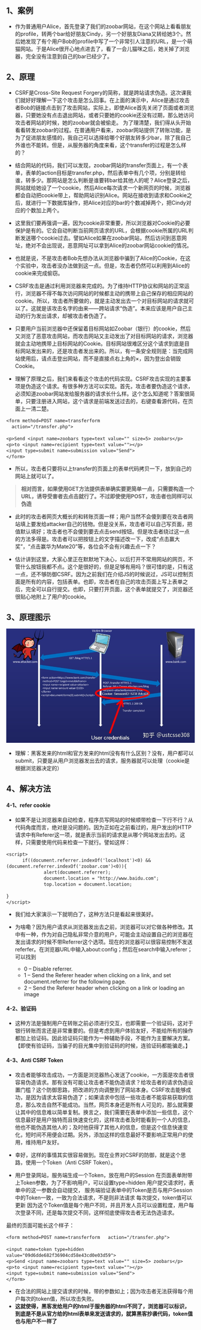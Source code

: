 ## 1、案例
* 作为普通用户Alice，首先登录了我们的zoobar网站，在这个网站上看看朋友的profile，转两个bar给好朋友Cindy，另一个好朋友Diana又转给她3个。然后她发现了有个用户Bob的profile中写了一个非常引人注意的URL，是一个萌猫网站。于是Alice很开心地点进去了，看了一会儿猫咪之后，她关掉了浏览器，完全没有注意到自己的bar已经少了。

## 2、原理
* CSRF是Cross-Site Request Forgery的简称，就是跨站请求伪造。这次课我们就好好理解一下这个攻击是怎么回事。在上面的演示中，Alice是通过攻击者Bob的链接点击到了攻击网站，实际上，即使Alice首先关闭了页面或者浏览器，只要她没有点击退出网站，或者只要她的cookie还没有过期，那么她访问攻击者网站的时候，她的zoobar就会被偷走。
为了理清楚，我们得从头开始看看转发zoobar的过程。在普通用户看来，zoobar网站提供了转账功能，是为了促进朋友感情的，我自己可以选择给哪个好朋友转多少bar，除了我自己外谁也不能转。但是，从服务器的角度来看，这个transfer的过程是怎么样的？

* 结合网站的代码，我们可以发现，zoobar网站的transfer页面上，有一个表单，表单的action目标是transfer.php，然后表单中有几个项，分别是转给谁，转多少。那网站是怎么判断是谁要转bar给其他人的呢？Alice登录之后，网站就给她设了一个cookie，然后Alice每次请求一个新网页的时候，浏览器都会自动把cookie带上，帮助网站识别Alice。网站在接收到请求和Cookie之后，就进行一下数据库操作，把Alice对应的bar的个数减掉两个，把Cindy对应的个数加上两个。

* 这里我们要再强调一遍，因为cookie非常重要，所以浏览器对Cookie的必要保护是有的。它会自动判断当前网页请求的URL，会根据cookie所属的URL判断发送哪个cookie过去。譬如Alice如果在zoobar网站，然后访问到恶意网址，绝对不会出现说，恶意网址可以拿到Alice的zoobar网站cookie的情况。
  
* 也就是说，不是攻击者Bob先想办法从浏览器中骗到了Alice的Cookie，在这个实验中，攻击者没办法做到这一点。但是，攻击者仍然可以利用到Alice的cookie来完成偷窃。

* CSRF攻击是通过利用浏览器来完成的。为了维持HTTP协议和网站的正常运行，浏览器不得不每次访问网站的时候都主动的携带上自己保存的相应网站的cookie。所以，攻击者所要做的，就是主动发出去一个对目标网站的请求就可以了。这就是该攻击名字的由来——跨站请求“伪造”。本来应该是用户自己主动的行为发出请求，却被攻击者伪造了。

* 只要用户当前浏览器中还保留着目标网站如Zoobar（银行）的cookie，然后又浏览了恶意攻击网站，而攻击网站又主动发出了对目标网站的请求，浏览器就会主动地携带上目标网站的Cookie。目标网站很难区分这个请求到底是目标网站发出来的，还是攻击者发出来的。所以，有一条安全规则是：当完成网站使用后，请点击登出网站，而不是直接点右上角的×，因为登出会销毁Cookie。

* 理解了原理之后，我们来看看这个攻击的代码实现。CSRF攻击实现的主要事项是伪造这个请求。有很多种方法可以实现。首先，攻击者要伪造这个请求，必须知道zoobar网站发给服务器的请求长什么样。这个怎么知道呢？答案很简单，只要注册进入网站，这个请求是前端发送过去的，右键查看源代码，在页面上一清二楚。
```
<form method=POST name=transferform
  action="/transfer.php">
 
<p>Send <input name=zoobars type=text value="" size=5> zoobars</p>
<p>to <input name=recipient type=text value=""></p>
<input type=submit name=submission value="Send">
</form>
```


* 所以，攻击者只要将以上transfer的页面上的表单代码拷贝一下，放到自己的网站上就可以了。
> **相对而言，如果使用GET方法提供表单确实要更简单一点，只需要构造一个URL，诱导受害者去点击就行了。不过即使使用POST，攻击者也同样可以伪造**

* 此时的攻击者网页大概长的和转账页面一样；用户当然不会傻到要在攻击者网站填上要发给attacker自己的钱物。但是没关系，攻击者可以自己写页面，把值默认填好；攻击者也不会傻到要去点击send按钮。但是攻击者绕过这一点的方法多得是。攻击者可以把按钮上的文字描述改一下，改成“点击赢大奖”，“点击赢华为Mate20”等，各位会不会有兴趣去点一下？

* 估计讲到这里，大家心里正在默默地下决心，以后打开不常用网站的网页，不管什么按钮我都不点。这个是很好的，但是足够有用吗？很可惜的是，只有这一点，还不够防御CSRF。因为之前我们在介绍JS的时候说过，JS可以控制页面是所有的内容，包括表单。也即，攻击者在自己的攻击页面上写上表单之后，完全可以自行提交。也即，只要打开页面，这个表单就提交了，浏览器还很贴心地附上了用户的cookie。

## 3、原理图示
![](img/CSRF.jpg)
* 理解：黑客发来的html和官方发来的html没有有什么区别？没有，用户都可以submit，只要是从用户浏览器发出去的请求，服务器就可以处理（cookie是根据浏览器决定的）

## 4、解决方法
#### 4-1、refer cookie
* 如果不是让浏览器来自动检查，程序员写网站的时候顺带检查一下行不行？从代码角度而言，绝对是没问题的。因为正如在之前看过的，用户发出的HTTP请求中有Referer这一项，就是表示当前的请求是从哪个网站发出去的。这样，只需要使用代码来检查一下就行。譬如这样：
```
<script>
      if((document.referrer.indexOf('localhost')<0) && (document.referrer.indexOf('zoobar.com')<0)){
              alert(document.referrer);
              document.location = "http://www.baidu.com";
              top.location = document.location;
                
}
</script>
```
* 我们给大家演示一下就明白了，这种方法只是看起来很美好。

* 为啥嘞？因为用户请求从浏览器发出去之前，浏览器可以对它做各种修改。其中有一种，作为对自己隐私非常介意的用户，可能会主动设置自己的浏览器在发出请求的时候不带Referrer这个选项。现在的浏览器可以很容易控制不发送referfer。在浏览器URL中输入about:config；然后在search中输入referer；可以找到
  * 0 – Disable referrer.
  * 1 – Send the Referer header when clicking on a link, and set document.referrer for the following page.
  * 2 – Send the Referer header when clicking on a link or loading an image 

#### 4-2、验证码
* 这种方法是强制用户在转账之前必须进行交互，也即需要一个验证码，这对于银行转账而言还是非常重要的。但是考虑到用户体验友好，不能给所有的操作都加上验证码。因此验证码只能作为一种辅助手段，不能作为主要解决方案。【即使有验证码，当骗子的目光集中到验证码的时候，连验证码都能骗走。】

#### 4-3、Anti CSRF Token

* 攻击者能够攻击成功，一方面是浏览器热心发送了cookie，一方面是攻击者很容易伪造请求。那有没有可能让攻击者不能伪造请求？给攻击者的请求伪造设置门槛？这个防御思路，把改进的方向调整到了网站本身。CSRF攻击能够成功，是因为请求太容易伪造了；如果请求中包括一些攻击者不能容易获取的信息，那么攻击自然不能成功。当然，网页本身还是所有人可见的，那么就需要让其中的信息难以简单复制。换言之，我们需要在表单中添加一些信息，这个信息最好是用户独特而且快速变化的，这样攻击者及时能看到一个人的信息，他也不能伪造其他人的；及时他获得了其他人的信息，但是这个信息快速变化，短时间不用便会过期。另外，添加这样的信息最好不要影响正常用户的使用，维持用户友好。

* 幸好，这样的事情其实很容易做到。现在业界对CSRF的防御，就是这个思路，使用一个Token（Anti CSRF Token）。

* 用户登录网站，服务端生成一个Token，放在用户的Session
在页面表单附带上Token参数，为了不影响用户，可以设置type=hidden
用户提交请求时，表单中的这一参数会自动提交， 服务端验证表单中的Token是否与用户Session中的Token一致，一致为合法请求，不是则非法请求
每次提交，token值可以更新
因为这个Token值是每个用户不同，并且开发人员可以设置粒度，用户每次登录不同，还是每次提交不同，这样彻底使得攻击者无法伪造请求。

最终的页面可能长这个样子：
```
<form method=POST name=transferform   action="/transfer.php">
 
<input name=token type=hidden value="09d6dde682f36904cd58e43cd0e03d59">
<p>Send <input name=zoobars type=text value="" size=5> zoobars</p>
<p>to <input name=recipient type=text value=""></p>
<input type=submit name=submission value="Send">
</form>
```

* 在合法的网站上提交请求的时候，带的参数如上；因为攻击者无法获得每个用户每次的token值，所以攻击失败。
* **这就使得，黑客发给用户的html于服务器的html不同了，浏览器可以标识，到底是不是从官方给的html表单来发送请求的，就算黑客抄袭代码，token值也与用户不一样了**